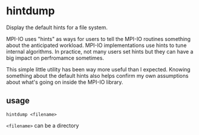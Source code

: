# hintdump

Display the default hints for a file system.

MPI-IO uses "hints" as ways for users to tell the MPI-IO routines something
about the anticipated workload.  MPI-IO implementations use hints to tune
internal algorithms.  In practice, not many users set hints but they can have a
big impact on perfromamce sometimes.

This simple little utility has been way more useful than I expected.  Knowing
something about the default hints also helps confirm my own assumptions about
what's going on inside the MPI-IO library.

## usage

    hintdump <filename>

`<filename>` can be a directory
